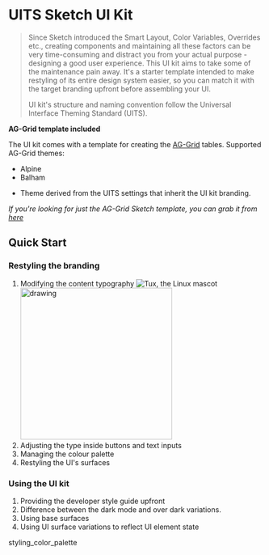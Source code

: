 # UITS Sketch UI Kit

>Since Sketch introduced the Smart Layout, Color Variables, Overrides etc., creating components and maintaining all these factors can be very time-consuming and distract you from your actual purpose - designing a good user experience. This UI kit aims to take some of the maintenance pain away. It's a starter template intended to make restyling of its entire design system easier, so you can match it with the target branding upfront before assembling your UI. 
>
>UI kit's structure and naming convention follow the Universal Interface Theming Standard (UITS).

__AG-Grid template included__

The UI kit comes with a template for creating the [AG-Grid](https://www.ag-grid.com/) tables. Supported AG-Grid themes:
- Alpine
- Balham
+ Theme derived from the UITS settings that inherit the UI kit branding.

_If you're looking for just the AG-Grid Sketch template, you can grab it from [here](#)_

## Quick Start

### Restyling the branding

1. Modifying the content typography
    ![Tux, the Linux mascot](palmaka.design/sketch-uits-db/styling_color_palette.jpg)
    <img src="palmaka.design/sketch-uits-db/styling_color_palette@2x.jpg" alt="drawing" width="300"/>
2. Adjusting the type inside buttons and text inputs
3. Managing the colour palette
4. Restyling the UI's surfaces

### Using the UI kit

1. Providing the developer style guide upfront
2. Difference between the dark mode and over dark variations.
3. Using base surfaces
4. Using UI surface variations to reflect UI element state

styling_color_palette 